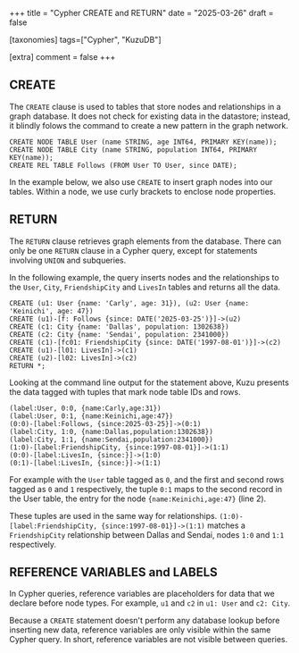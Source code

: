 +++
title = "Cypher CREATE and RETURN"
date = "2025-03-26"
draft = false

[taxonomies]
tags=["Cypher", "KuzuDB"]

[extra]
comment = false
+++

## CREATE

The ```CREATE``` clause is used to tables that store nodes and relationships in a graph database.
It does not check for existing data in the datastore; instead, it blindly folows the command
to create a new pattern in the graph network. 
```cypher
CREATE NODE TABLE User (name STRING, age INT64, PRIMARY KEY(name));
CREATE NODE TABLE City (name STRING, population INT64, PRIMARY KEY(name));
CREATE REL TABLE Follows (FROM User TO User, since DATE);
```
In the example below, we also use ```CREATE``` to insert graph nodes into our tables.
Within a node, we use curly brackets to enclose node properties.

## RETURN

The ```RETURN``` clause retrieves graph elements from the database. There can only be
one ```RETURN``` clause in a Cypher query, except for statements involving ```UNION```
and subqueries.

In the following example, the query inserts nodes and the relationships to the ```User```, 
```City```, ```FriendshipCity``` and ```LivesIn``` tables and returns all the data.

```cypher, linenos
CREATE (u1: User {name: 'Carly', age: 31}), (u2: User {name: 'Keinichi', age: 47})
CREATE (u1)-[f: Follows {since: DATE('2025-03-25')}]->(u2)
CREATE (c1: City {name: 'Dallas', population: 1302638})
CREATE (c2: City {name: 'Sendai', population: 2341000})
CREATE (c1)-[fc01: FriendshipCity {since: DATE('1997-08-01')}]->(c2)
CREATE (u1)-[l01: LivesIn]->(c1)
CREATE (u2)-[l02: LivesIn]->(c2)
RETURN *;    
```

Looking at the command line output for the statement above, Kuzu presents the data tagged with tuples 
that mark node table IDs and rows.

```KuzuDB, linenos
(label:User, 0:0, {name:Carly,age:31})
(label:User, 0:1, {name:Keinichi,age:47})
(0:0)-[label:Follows, {since:2025-03-25}]->(0:1)
(label:City, 1:0, {name:Dallas,population:1302638})
(label:City, 1:1, {name:Sendai,population:2341000})
(1:0)-[label:FriendshipCity, {since:1997-08-01}]->(1:1)
(0:0)-[label:LivesIn, {since:}]->(1:0)
(0:1)-[label:LivesIn, {since:}]->(1:1)
```

For example with the ```User``` table tagged as ```0```, and the first and second
rows tagged as ```0``` and ```1``` respectively, the tuple ```0:1``` maps to 
the second record in the User table, the entry for the node ```{name:Keinichi,age:47}```
(line 2).

These tuples are used in the same way for relationships.
```(1:0)-[label:FriendshipCity, {since:1997-08-01}]->(1:1)``` matches a ```FriendshipCity```
relationship between Dallas and Sendai, nodes ```1:0``` and ```1:1``` respectively.

## REFERENCE VARIABLES and LABELS

In Cypher queries, reference variables are placeholders for data that we declare before 
node types. For example, ```u1``` and ```c2``` in ```u1: User``` and ```c2: City```.

Because a ```CREATE``` statement doesn't perform any database lookup before inserting
new data, reference variables are only visible within the same Cypher query. In short,
reference variables are not visible between queries.

